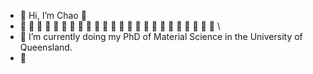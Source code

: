 - 👋 Hi, I’m Chao 👋
- 👀 👀 👀 👀 👀 👀 👀 👀 👀 👀 👀 👀 👀 👀 👀 👀 👀 👀 👀 👀 👀 👀 👀 👀 \
- 🌱 I’m currently doing my PhD of Material Science in the University of Queensland.
- :muscle:

<!---
GlenHank/GlenHank is a ✨ special ✨ repository because its `README.md` (this file) appears on your GitHub profile.
You can click the Preview link to take a look at your changes.
--->

